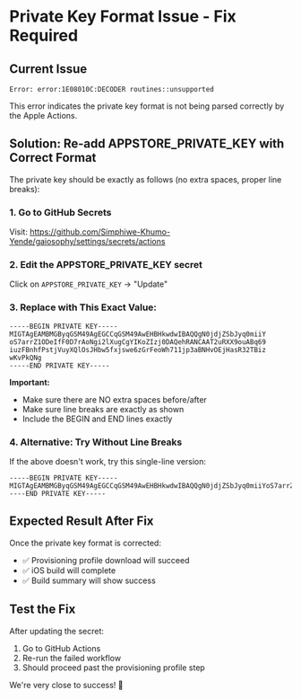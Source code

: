# Private Key Format Issue - Fix Required

## Current Issue
```
Error: error:1E08010C:DECODER routines::unsupported
```

This error indicates the private key format is not being parsed correctly by the Apple Actions.

## Solution: Re-add APPSTORE_PRIVATE_KEY with Correct Format

The private key should be exactly as follows (no extra spaces, proper line breaks):

### 1. Go to GitHub Secrets
Visit: https://github.com/Simphiwe-Khumo-Yende/gaiosophy/settings/secrets/actions

### 2. Edit the APPSTORE_PRIVATE_KEY secret
Click on `APPSTORE_PRIVATE_KEY` → "Update"

### 3. Replace with This Exact Value:
```
-----BEGIN PRIVATE KEY-----
MIGTAgEAMBMGByqGSM49AgEGCCqGSM49AwEHBHkwdwIBAQQgN0jdjZSbJyq0miiY
oS7arrZ1ODeIfF0D7rAoNgi2lXugCgYIKoZIzj0DAQehRANCAAT2uRXX9ouABq69
iuzFBnhfPstjVuyXQlOsJHbw5fxjswe6zGrFeoWh711jp3aBNHvOEjHasR32TBiz
wKvPkQNg
-----END PRIVATE KEY-----
```

**Important:** 
- Make sure there are NO extra spaces before/after
- Make sure line breaks are exactly as shown
- Include the BEGIN and END lines exactly

### 4. Alternative: Try Without Line Breaks
If the above doesn't work, try this single-line version:
```
-----BEGIN PRIVATE KEY-----MIGTAgEAMBMGByqGSM49AgEGCCqGSM49AwEHBHkwdwIBAQQgN0jdjZSbJyq0miiYoS7arrZ1ODeIfF0D7rAoNgi2lXugCgYIKoZIzj0DAQehRANCAAT2uRXX9ouABq69iuzFBnhfPstjVuyXQlOsJHbw5fxjswe6zGrFeoWh711jp3aBNHvOEjHasR32TBizwKvPkQNg-----END PRIVATE KEY-----
```

## Expected Result After Fix
Once the private key format is corrected:
- ✅ Provisioning profile download will succeed
- ✅ iOS build will complete
- ✅ Build summary will show success

## Test the Fix
After updating the secret:
1. Go to GitHub Actions
2. Re-run the failed workflow
3. Should proceed past the provisioning profile step

We're very close to success! 🚀
